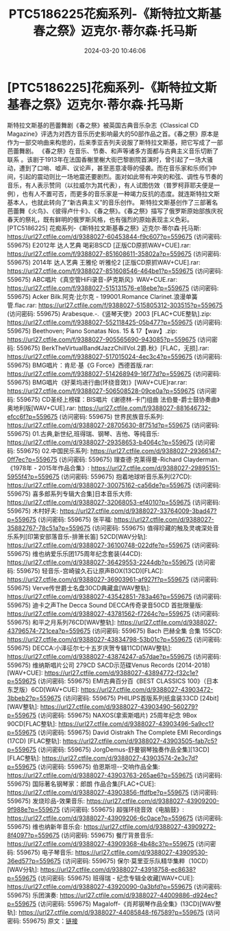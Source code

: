 ﻿---
title: PTC5186225花痴系列-《斯特拉文斯基春之祭》迈克尔·蒂尔森·托马斯
date: 2024-03-20 10:46:06
categories: 古典音乐、新世纪、纯音雅乐
tags: 纯音雅乐
---
# [PTC5186225]花痴系列-《斯特拉文斯基春之祭》迈克尔·蒂尔森·托马斯

斯特拉文斯基的芭蕾舞剧《春之祭》被英国古典音乐杂志《Classical CD
Magazine》评选为对西方音乐历史影响最大的50部作品之首。《春之祭》原本是作为一部交响曲来构思的，后来季亚吉列夫说服了斯特拉文斯基，把它写成了一部芭蕾舞剧。
《春之祭》在音乐、节奏、和声等诸多方面都与古典主义音乐切断了联系
。该剧于1913年在法国香榭里榭大街巴黎剧院首演时，曾引起了一场大骚动，遭到了口哨、嘘声、议论声，甚至恶意凌辱的侵袭。而在音乐家和乐师们中间，引起的震动则比一场地震还要剧烈。面对如此带有冲突的和弦、调性与节奏的音乐，有人表示赞同（以拉威尔为其代表），有人试图仿效（普罗柯菲耶夫便是一例），也有人不置可否，而更多的音乐家是一种竭力反抗的态度。就连斯特拉文斯基本人，也就此转向了“新古典主义”的音乐创作。
斯特拉文斯基创作了三部著名芭蕾舞《火鸟》、《彼得卢什卡》、《春之祭》。《春之祭》描写了俄罗斯原始部族庆祝春天的祭礼，既有鲜明的俄罗斯风格，也有强烈的原始表现主义色彩。
[PTC5186225] 花痴系列-《斯特拉文斯基春之祭》迈克尔·蒂尔森·托马斯: https://url27.ctfile.com/d/9388027-60453844-f9c607?p=559675
(访问密码: 559675)
E2012年 达人艺典 喝彩BSCD [正版CD原抓WAV+CUE].rar: https://url27.ctfile.com/f/9388027-851608611-35802a?p=559675
(访问密码: 559675)
2014年 达人艺典 王雅伦 听雅伦2 [正版CD原抓WAV+CUE].rar: https://url27.ctfile.com/f/9388027-851608546-464be1?p=559675
(访问密码: 559675)
ABC唱片《真空管HiFi录音-萨克斯风》WAV+CUE.rar: https://url27.ctfile.com/f/9388027-515131576-e18ebe?p=559675
(访问密码: 559675)
Acker Bilk.阿克·比尔克 - 199001.Romance Clarinet.浪漫单簧管.flac.rar:
https://url27.ctfile.com/f/9388027-515805312-303515?p=559675
(访问密码: 559675)
Arabesque.-.《竖琴天使》2003 [FLAC+CUE整轨].zip: https://url27.ctfile.com/f/9388027-552118425-05b477?p=559675
(访问密码: 559675)
Beethoven; Piano Sonatas Nos. 15 & 17【wav】.zip: https://url27.ctfile.com/f/9388027-905565690-943085?p=559675
(访问密码: 559675)
BerkTheVirtualBand《JazzChillVol.2爵.秋》[FLAC，无损].rar: https://url27.ctfile.com/f/9388027-517015024-4ec3c4?p=559675
(访问密码: 559675)
BMG唱片：肯尼·基《G Force》西德首版.rar: https://url27.ctfile.com/f/9388027-514268949-16f77d?p=559675
(访问密码: 559675)
BMG唱片《好莱坞进行曲(环绕音效)》[WAV+CUE]rar.rar: https://url27.ctfile.com/f/9388027-506508528-09ce0a?p=559675
(访问密码: 559675)
CD圣经上榜碟：BIS唱片《谢德林-卡门组曲 法伯曼-爵士鼓协奏曲》奥地利版[WAV+CUE].rar: https://url27.ctfile.com/f/9388027-881646732-efcc6f?p=559675
(访问密码: 559675)
世界民族音乐系列: https://url27.ctfile.com/d/9388027-28705630-8f751d?p=559675
(访问密码: 559675)
01.古典,新世纪,班得瑞、钢琴、吉他、等纯音乐: https://url27.ctfile.com/d/9388027-29358653-b4064c?p=559675
(访问密码: 559675)
02.中国民乐系列: https://url27.ctfile.com/d/9388027-29366147-0ff7ec?p=559675
(访问密码: 559675)
理查德·克莱得曼-Richard Clayderman.《1978年 - 2015年作品合集》: https://url27.ctfile.com/d/9388027-29895151-5955f4?p=559675
(访问密码: 559675)
抱着地球听音乐系列(27CD): https://url27.ctfile.com/d/9388027-30075162-ca56de?p=559675
(访问密码: 559675)
喜多郎系列专辑大合集]日本音乐大师: https://url27.ctfile.com/d/9388027-32068053-ef4010?p=559675
(访问密码: 559675)
木村好夫: https://url27.ctfile.com/d/9388027-33764009-3bad47?p=559675
(访问密码: 559675)
张平福: https://url27.ctfile.com/d/9388027-35882767-78c51a?p=559675
(访问密码: 559675)
值得珍藏的触及灵魂深处音乐系列[印第安部落音乐-排箫长笛] 52CD[WAV分轨]: https://url27.ctfile.com/d/9388027-36100748-022dfe?p=559675
(访问密码: 559675)
维也纳爱乐乐团175周年纪念套装(44CD): https://url27.ctfile.com/d/9388027-36429553-2244db?p=559675
(访问密码: 559675)
轻音乐-宫崎骏久石让原声BOX(13CD)[FLAC]: https://url27.ctfile.com/d/9388027-36903961-af927f?p=559675
(访问密码: 559675)
Verve传世爵士名盘30CD典藏盒[WAV整轨]: https://url27.ctfile.com/d/9388027-43542851-783a46?p=559675
(访问密码: 559675)
迪卡之声The Decca Sound DECCA传奇录音50CD 首批限量版: https://url27.ctfile.com/d/9388027-43781562-f7264c?p=559675
(访问密码: 559675)
和平之月系列76CD[WAV整轨]: https://url27.ctfile.com/d/9388027-43796574-721cea?p=559675
(访问密码: 559675)
Bach 巴赫全集 合集 155CD: https://url27.ctfile.com/d/9388027-43834798-53b01c?p=559675
(访问密码: 559675)
DECCA:小泽征尔七十五岁庆贺专辑11CD[WAV整轨]: https://url27.ctfile.com/d/9388027-43874247-a57dae?p=559675
(访问密码: 559675)
维纳斯唱片公司 279CD SACD示范碟Venus Records (2014-2018) [WAV+CUE]:
https://url27.ctfile.com/d/9388027-43894772-f32c1e?p=559675
(访问密码: 559675)
EMI古典百分百《BEST CLASSICS 100》（日本东芝版）6CD[WAV+CUE]: https://url27.ctfile.com/d/9388027-43903472-3bbeb2?p=559675
(访问密码: 559675)
PHILIPS首版系列纸盒装33CD [24bit][WAV整轨]: https://url27.ctfile.com/d/9388027-43903490-560279?p=559675
(访问密码: 559675)
NAXOS(拿索斯唱片) 25周年纪念 9Box 90CD[FLAC整轨]: https://url27.ctfile.com/d/9388027-43903496-5a9cc1?p=559675
(访问密码: 559675)
David Oistrakh The Complete EMI Recordings (17CD) [FLAC整轨]:
https://url27.ctfile.com/d/9388027-43903505-fab7c5?p=559675
(访问密码: 559675)
JorgDemus-舒曼钢琴独奏作品全集][13CD][FLAC整轨]: https://url27.ctfile.com/d/9388027-43903574-2e3c7d?p=559675
(访问密码: 559675)
伯恩斯坦--交响作品全集: https://url27.ctfile.com/d/9388027-43903763-265ae6?p=559675
(访问密码: 559675)
国际著名钢琴家：郎朗 作品合集[FLAC+CUE]: https://url27.ctfile.com/d/9388027-43903856-ffdfbe?p=559675
(访问密码: 559675)
发烧珍品-效果音乐: https://url27.ctfile.com/d/9388027-43909200-9f988e?p=559675
(访问密码: 559675)
超强环绕音效《电脑鼓》: https://url27.ctfile.com/d/9388027-43909206-6c0ace?p=559675
(访问密码: 559675)
维也纳新年音乐会: https://url27.ctfile.com/d/9388027-43909272-8f4097?p=559675
(访问密码: 559675)
餐厅背景音乐: https://url27.ctfile.com/d/9388027-43909368-4b48c3?p=559675
(访问密码: 559675)
电子琴音乐: https://url27.ctfile.com/d/9388027-43909530-36ed57?p=559675
(访问密码: 559675)
保尔·莫里亚乐队精华集粹（10CD）[WAV分轨]: https://url27.ctfile.com/d/9388027-43918758-ec8638?p=559675
(访问密码: 559675)
班得瑞 - 纪念专辑全收藏[WAV+CUE]: https://url27.ctfile.com/d/9388027-43920090-0a3bfd?p=559675
(访问密码: 559675)
乐团演奏: https://url27.ctfile.com/d/9388027-44009886-d924ec?p=559675
(访问密码: 559675)
Magaloff-《肖邦钢琴作品全集》(13CD)[WAV整轨]: https://url27.ctfile.com/d/9388027-44085848-f67589?p=559675
(访问密码: 559675)
原文：[链接](https://blog.sina.com.cn/s/blog_1647c7e76010314sz.html)